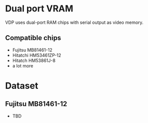 # Dual port VRAM

VDP uses dual-port RAM chips with serial output as video memory.

## Compatible chips
* Fujitsu MB81461-12
* Hitatchi HM53461ZP-12
* Hitatch HM53861J-8
* a lot more

# Dataset
## Fujitsu MB81461-12
* TBD
